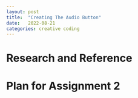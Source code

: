 ```yaml
---
layout: post
title:  "Creating The Audio Button"
date:   2022-08-21
categories: creative coding
---
```


# Research and Reference

# Plan for Assignment 2
